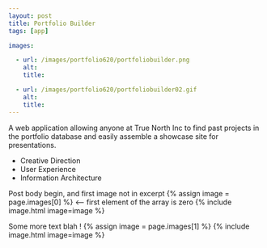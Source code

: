 ```yaml
---
layout: post
title: Portfolio Builder
tags: [app]

images:

  - url: /images/portfolio620/portfoliobuilder.png
    alt: 
    title: 

  - url: /images/portfolio620/portfoliobuilder02.gif
    alt: 
    title: 
---
```


A web application allowing anyone at True North Inc to find past projects in the portfolio database and easily assemble a showcase site for presentations.

- Creative Direction
- User Experience
- Information Architecture

Post body begin, and first image not in excerpt
{% assign image = page.images[0] %} <-- first element of the array is zero
{% include image.html image=image %}

Some more text blah !
{% assign image = page.images[1] %}
{% include image.html image=image %}